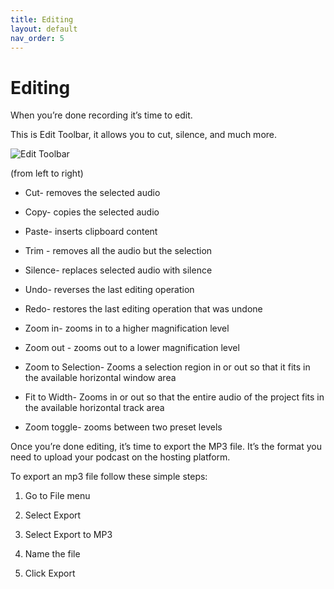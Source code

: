 ```yaml
---
title: Editing
layout: default
nav_order: 5
---
```


# Editing

When you’re done recording it’s time to edit. 

This is Edit Toolbar, it allows you to cut, silence, and much more.

![Edit Toolbar](Audacity_Edit_Toolbar.png) 


(from left to right)

- Cut- removes the selected audio

- Copy- copies the selected audio

- Paste- inserts clipboard content 

- Trim - removes all the audio but the selection 

- Silence- replaces selected audio with silence

- Undo- reverses the last editing operation

- Redo- restores the last editing operation that was undone

- Zoom in- zooms in to a higher magnification level

- Zoom out - zooms out to a lower magnification level

- Zoom to Selection- Zooms a selection region in or out so that it fits in the available horizontal window area

- Fit to Width-  Zooms in or out so that the entire audio of the project fits in the available horizontal track area

- Zoom toggle- zooms between two preset levels



Once you’re done editing, it’s time to export the MP3 file. It’s the format you need to upload your podcast on the hosting platform.

To export an mp3 file follow these simple steps: 

1. Go to File menu

2. Select Export  

3. Select Export to MP3

4. Name the file 

5. Click Export